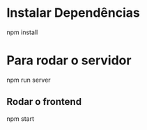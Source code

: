 # Instalar Dependências

npm install 

# Para rodar o servidor

npm run server

## Rodar o frontend

npm start

